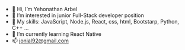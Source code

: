 - 👋 Hi, I’m Yehonathan Arbel
- 👀 I’m interested in junior Full-Stack developer position
- 💪 My skills: JavaScript, Node.js, React, css, html, Bootstarp, Python, C++ ...
- 🌱 I’m currently learning React Native
- 📫 jonial92@gmail.com

<!---
jonathan92al/jonathan92al is a ✨ special ✨ repository because its `README.md` (this file) appears on your GitHub profile.
You can click the Preview link to take a look at your changes.
--->
